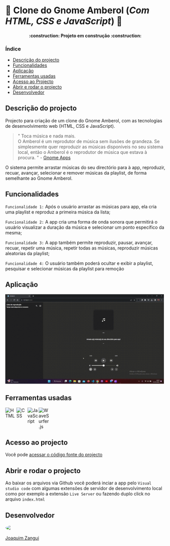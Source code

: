 # :musical_note: Clone do Gnome Amberol (_Com HTML, CSS e JavaScript_) :musical_note:

<h4 align="center"> 
    :construction:  Projeto em construção  :construction:
</h4>

 ### Índice

* [Descrição do projecto](#descrição-do-projecto)
* [Funcionalidades](#funcionalidades)
* [Aplicação](#aplicação)
* [Ferramentas usadas](#ferramentas-usadas)
* [Acesso ao Projecto](#acesso-ao-projecto)
* [Abrir e rodar o projecto](#abrir-e-rodar-o-projecto)
* [Desenvolvedor](#desenvolvedor)

## Descrição do projecto
Projecto para criação de um clone do Gnome Amberol, com as tecnologias de desenvolvimento web (HTML, CSS e JavaScript). 
> " Toca música e nada mais. <br>
O Amberol é um reprodutor de música sem ilusões de grandeza. Se simplesmente quer reproduzir as músicas disponíveis no seu sistema local, então o Amberol é o reprodutor de música que estava à procura. " - [Gnome Apps](https://apps.gnome.org/pt/Amberol/)

O sistema permite arrastar músicas do seu directório para à app, reproduzir, recuar, avançar, selecionar e remover músicas da playlist, de forma semelhante ao Gnome Amberol.

## Funcionalidades
`Funcionalidade 1:` Após o usuário arrastar as músicas para app, ela cria uma playlist e reproduz a primeira música da lista;

`Funcionalidade 2:` A app cria uma forma de onda sonora que permitirá o usuário visualizar a duração da música e selecionar um ponto específico da mesma;

`Funcionalidade 3:` A app também permite reproduzir, pausar, avançar, recuar, repetir uma música, repetir todas as músicas, reproduzir músicas aleatorias da playlist;

`Funcionalidade 4:` O usuário também poderá ocultar e exibir a playlist, pesquisar e selecionar músicas da playlist para remoção

## Aplicação
<img src="images/para_o_readme/Video-para-exemplo-no-README-do-Github-VERSAO-GIF.gif" width="500"/>

## Ferramentas usadas
<div style="display: flex">
    <img src="https://cdn-icons-png.flaticon.com/512/174/174854.png" width="35" title="HTML">
    <img src="https://upload.wikimedia.org/wikipedia/commons/thumb/6/62/CSS3_logo.svg/800px-CSS3_logo.svg.png" width="35" title="CSS">
    <img src="https://upload.wikimedia.org/wikipedia/commons/6/6a/JavaScript-logo.png" width="35" title="JavaScript">
    <img src="https://user-images.githubusercontent.com/381895/226091100-f5567a28-7736-4d37-8f84-e08f297b7e1a.png" width="35" title="WaveSurfer.js">
</div>

## Acesso ao projecto
Você pode [acessar o código fonte do projecto](https://github.com/JoZangui/amberol_clone)

## Abrir e rodar o projecto
Ao baixar os arquivos via Github você poderá inciar a app pelo `Visual studio code` com algumas extensões de servidor de desenvolvimento local como por exemplo a extensão `Live Server` ou fazendo duplo click no arquivo `index.html`

## Desenvolvedor
<div style="width: 100px; overflow: hidden; border-radius: 100%">
    <img src="https://avatars.githubusercontent.com/u/82146261?v=4" width="100">
</div>

[Joaquim Zangui](https://github.com/JoZangui)